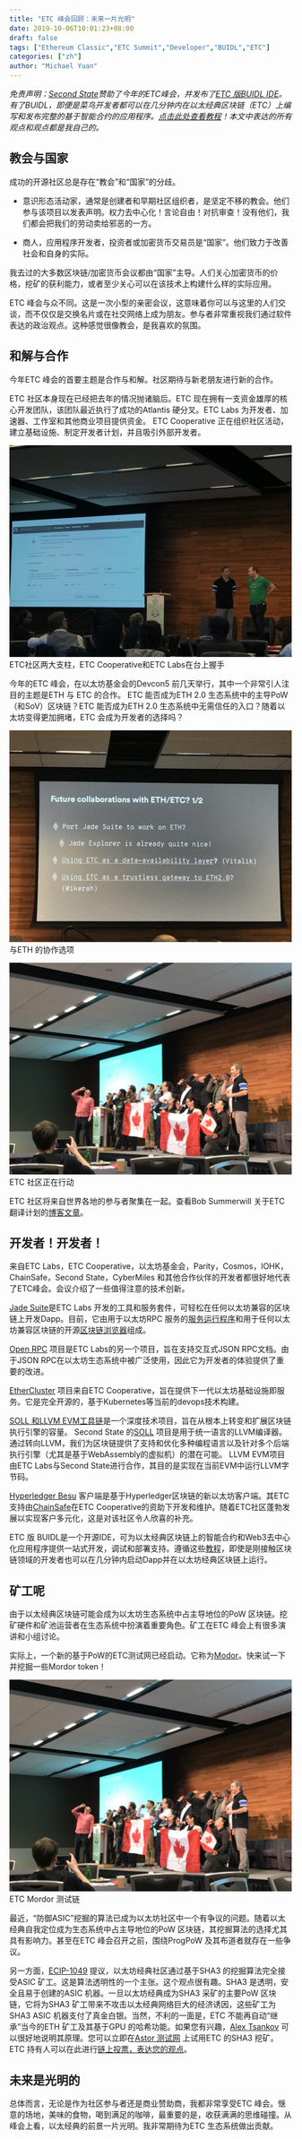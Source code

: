 ```yaml
---
title: "ETC 峰会回顾：未来一片光明"
date: 2019-10-06T10:01:23+08:00
draft: false
tags: ["Ethereum Classic","ETC Summit","Developer","BUIDL","ETC"]
categories: ["zh"]
author: "Michael Yuan"
---
```


*免责声明：[Second State](https://www.secondstate.io/)赞助了今年的ETC峰会，并发布了[ETC 版BUIDL IDE](https://www.secondstate.io/etc/)。有了BUIDL，即便是菜鸟开发者都可以在几分钟内在以太经典区块链（ETC）上编写和发布完整的基于智能合约的应用程序。[点击此处查看教程](https://hackernoon.com/easier-and-faster-dapps-on-the-ethereum-classic-blockchain-r9qn34a7)！本文中表达的所有观点和观点都是我自己的。*

## 教会与国家

成功的开源社区总是存在“教会”和“国家”的分歧。

* 意识形态活动家，通常是创建者和早期社区组织者，是坚定不移的教会。他们参与该项目以发表声明。权力去中心化！言论自由！对抗审查！没有他们，我们都会把我们的劳动卖给邪恶的一方。

* 商人，应用程序开发者，投资者或加密货币交易员是“国家”。他们致力于改善社会和自身的实际。

我去过的大多数区块链/加密货币会议都由“国家”主导。人们关心加密货币的价格，挖矿的获利能力，或者至少关心可以在该技术上构建什么样的实际应用。

ETC 峰会与众不同。这是一次小型的亲密会议，这意味着你可以与这里的人们交谈，而不仅仅是交换名片或在社交网络上成为朋友。参与者非常重视我们通过软件表达的政治观点。这种感觉很像教会，是我喜欢的氛围。

## 和解与合作

今年ETC 峰会的首要主题是合作与和解。社区期待与新老朋友进行新的合作。

ETC 社区本身现在已经把去年的情况抛诸脑后。ETC 现在拥有一支资金雄厚的核心开发团队，该团队最近执行了成功的Atlantis 硬分叉。ETC Labs 为开发者、加速器、工作室和其他商业项目提供资金。 ETC Cooperative 正在组织社区活动，建立基础设施、制定开发者计划，并且吸引外部开发者。

![](/images/20191006-etc-summit-recap-01.png)
ETC社区两大支柱，ETC Cooperative和ETC Labs在台上握手


今年的ETC 峰会，在以太坊基金会的Devcon5 前几天举行，其中一个非常引人注目的主题是ETH 与 ETC 的合作。 ETC 能否成为ETH 2.0 生态系统中的主导PoW（和SoV）区块链？ETC 能否成为ETH 2.0 生态系统中无需信任的入口？随着以太坊变得更加拥堵，ETC 会成为开发者的选择吗？

![](/images/20191006-etc-summit-recap-02.png)
与ETH 的协作选项

![](/images/20191006-etc-summit-recap-03.png)
ETC 社区正在行动

ETC 社区将来自世界各地的参与者聚集在一起。查看Bob Summerwill 关于ETC 翻译计划的[博客文章](https://bobsummerwill.com/2019/10/03/addressing-east-west-disconnect-in-etc/)。

## 开发者！开发者！

来自ETC Labs，ETC Cooperative，以太坊基金会，Parity，Cosmos，IOHK，ChainSafe，Second State，CyberMiles 和其他合作伙伴的开发者都很好地代表了ETC峰会。会议介绍了一些值得注意的技术创新。

[Jade Suite](https://jade.builders/)是ETC Labs 开发的工具和服务套件，可轻松在任何以太坊兼容的区块链上开发Dapp。目前，它由用于以太坊RPC 服务的[服务运行程序](https://medium.com/ethereum-classic-labs/jade-service-runner-f63e14c1b81b)和用于任何以太坊兼容区块链的开源[区块链浏览器](https://medium.com/etclabscore/jade-explorer-a-minimal-block-explorer-for-the-ethereum-stack-a0df1aecdc38)组成。

[Open RPC](https://open-rpc.org/) 项目是ETC Labs的另一个项目，旨在支持交互式JSON RPC文档。由于JSON RPC在以太坊生态系统中被广泛使用，因此它为开发者的体验提供了重要的改进。

[EtherCluster](https://www.ethercluster.com/) 项目来自ETC Cooperative，旨在提供下一代以太坊基础设施即服务。它是完全开源的，基于Kubernetes等当前的devops技术构建。

[SOLL 和LLVM EVM工具链](https://blog.secondstate.io/post/20190901-etc-partners-with-secondstate/)是一个深度技术项目，旨在从根本上转变和扩展区块链执行引擎的容量。 Second State 的[SOLL](https://github.com/second-state/soll) 项目是用于统一语言的LLVM编译器。通过转向LLVM，我们为区块链提供了支持和优化多种编程语言以及针对多个后端执行引擎（尤其是基于WebAssembly的虚拟机）的潜在可能。 LLVM EVM项目由ETC Labs与Second State进行合作，其目的是实现在当前EVM中运行LLVM字节码。

[Hyperledger Besu](https://www.hyperledger.org/projects/besu) 客户端是基于Hyperledger区块链的新以太坊客户端。其ETC支持由[ChainSafe](https://chainsafe.io/)在ETC Cooperative的资助下开发和维护。随着ETC社区蓬勃发展以实现客户多元化，这是对该社区令人欣喜的补充。

ETC 版 BUIDL是一个开源IDE，可为以太经典区块链上的智能合约和Web3去中心化应用程序提供一站式开发，调试和部署支持。遵循这些[教程](https://docs.secondstate.io/buidl-developer-tool/demo-a-voting-dapp/ethereum-classic)，即使是刚接触区块链领域的开发者也可以在几分钟内启动Dapp并在以太坊经典区块链上运行。

## 矿工呢

由于以太经典区块链可能会成为以太坊生态系统中占主导地位的PoW 区块链。挖矿硬件和矿池运营者在生态系统中扮演着重要角色。矿工在ETC 峰会上有很多演讲和小组讨论。

实际上，一个新的基于PoW的ETC测试网已经启动。它称为[Modor](https://www.thecoinrepublic.com/etc-summit-ethereum-classic-launched-mordor-its-new-testnet/)。快来试一下并挖掘一些Mordor token！

![](/images/20191006-etc-summit-recap-03.png)
ETC Mordor 测试链

最近，“防御ASIC”挖掘的算法已成为以太坊社区中一个有争议的问题。随着以太经典自我定位成为生态系统中占主导地位的PoW 区块链，其挖掘算法的选择尤其具有影响力。甚至在ETC 峰会召开之前，围绕ProgPoW 及其布道者就存在一些争议。

另一方面，[ECIP-1049](https://github.com/ethereumclassic/ECIPs/issues/13) 提议，以太坊经典社区通过基于SHA3 的挖掘算法完全接受ASIC 矿工。这是算法透明性的一个主张。这个观点很有趣。SHA3 是透明，安全且易于创建的ASIC 机器。一旦以太坊经典成为SHA3 采矿的主要PoW 区块链，它将为SHA3 矿工带来不攻击以太经典网络巨大的经济诱因，这些矿工为SHA3 ASIC 机器支付了真金白银。当然，不利的一面是，ETC 不能再自动“继承”当今的ETH 矿工及其基于GPU 的哈希功能。如果您有兴趣，[Alex Tsankov](https://medium.com/coinmonks/ecip-1049-why-ethereum-classic-should-adopt-keccak256-for-its-proof-of-work-algorithm-e45aee32d8a9) 可以很好地说明其原理。您可以立即在[Astor 测试网](https://medium.com/@antsankov/the-what-why-and-how-of-astor-testnet-e7366ba2a730) 上试用ETC 的SHA3 挖矿。ETC 持有人可以在此进行[链上投票，表达您的观点](https://opendapps.secondstate.io/ECIP1049_1570410786520.html)。

## 未来是光明的
总体而言，无论是作为社区参与者还是商业赞助商，我都非常享受ETC 峰会。惬意的场地，美味的食物，喝到满足的咖啡，最重要的是，收获满满的思维碰撞。从峰会上看，以太经典的前景一片光明。我非常期待为ETC 生态系统做出贡献。
